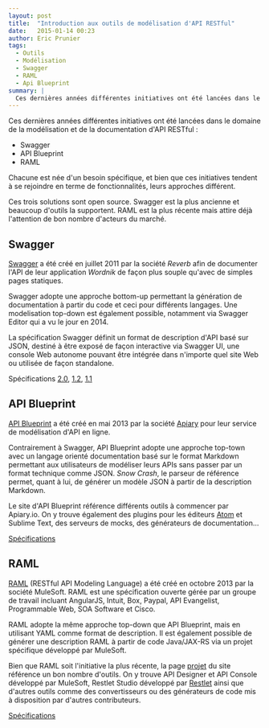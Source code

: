 ```yaml
---
layout: post
title:  "Introduction aux outils de modélisation d'API RESTful"
date:   2015-01-14 00:23
author: Eric Prunier
tags:
  - Outils
  - Modélisation
  - Swagger
  - RAML
  - Api Blueprint
summary: |
  Ces dernières années différentes initiatives ont été lancées dans le domaine de la modélisation et de la documentation d'API RESTful (Swagger, API Blueprint, RAML). Chacune est née d'un besoin spécifique, et bien que ces initiatives tendent à se rejoindre en terme de fonctionnalités, leurs approches différent...
---
```


Ces dernières années différentes initiatives ont été lancées dans le domaine de la modélisation et de la documentation d'API RESTful :

* Swagger
* API Blueprint
* RAML

Chacune est née d'un besoin spécifique, et bien que ces initiatives tendent à se rejoindre en terme de fonctionnalités, leurs approches différent.

Ces trois solutions sont open source. Swagger est la plus ancienne et beaucoup d'outils la supportent. RAML est la plus récente mais attire déjà l'attention de bon nombre d'acteurs du marché.

## Swagger
[Swagger](http://swagger.io) a été créé en juillet 2011 par la société *Reverb* afin de documenter l'API de leur application *Wordnik* de façon plus souple qu'avec de simples pages statiques.

Swagger adopte une approche bottom-up permettant la génération de documentation à partir du code et ceci pour différents langages. Une modelisation top-down est également possible, notamment via Swagger Editor qui a vu le jour en 2014.

La spécification Swagger définit un format de description d'API basé sur JSON, destiné à être exposé de façon interactive via Swagger UI, une console Web autonome pouvant être intégrée dans n'importe quel site Web ou utilisée de façon standalone.

Spécifications [2.0](https://github.com/swagger-api/swagger-spec/blob/master/versions/2.0.md), [1.2](https://github.com/swagger-api/swagger-spec/blob/master/versions/1.2.md), [1.1](https://groups.google.com/forum/#!topic/swagger-swaggersocket/mHdR9u0utH4)

## API Blueprint
[API Blueprint](http://apiblueprint.org) a été créé en mai 2013 par la société [Apiary](http://apiary.io) pour leur service de modélisation d'API en ligne.

Contrairement à Swagger, API Blueprint adopte une approche top-town avec un langage orienté documentation basé sur le format Markdown permettant aux utilisateurs de modéliser leurs APIs sans passer par un format technique comme JSON. *Snow Crash*, le parseur de référence permet, quant à lui, de générer un modèle JSON à partir de la description Markdown.

Le site d'API Blueprint référence différents outils à commencer par Apiary.io. On y trouve également des plugins pour les éditeurs [Atom](http://atom.io) et Sublime Text, des serveurs de mocks, des générateurs de documentation...

[Spécifications](https://github.com/apiaryio/api-blueprint/blob/master/API%20Blueprint%20Specification.md)

## RAML
[RAML](http://raml.org) (RESTful API Modeling Language) a été créé en octobre 2013 par la société MuleSoft. RAML est une spécification ouverte gérée par un groupe de travail incluant AngularJS, Intuit, Box, Paypal, API Evangelist, Programmable Web, SOA Software et Cisco.

RAML adopte la même approche top-down que API Blueprint, mais en utilisant YAML comme format de description. Il est également possible de générer une description RAML à partir de code Java/JAX-RS via un projet spécifique développé par MuleSoft.

Bien que RAML soit l'initiative la plus récente, la page [projet](http://raml.org/projects.html) du site référence un bon nombre d'outils. On y trouve API Designer et API Console développé par MuleSoft, Restlet Studio développé par [Restlet](http://restlet.com) ainsi que d'autres outils comme des convertisseurs ou des générateurs de code mis à disposition par d'autres contributeurs.

[Spécifications](http://raml.org/spec.html)
